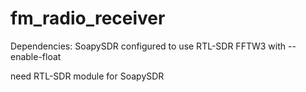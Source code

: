 # fm_radio_receiver

Dependencies:
SoapySDR configured to use RTL-SDR
FFTW3 with --enable-float

need RTL-SDR module for SoapySDR
